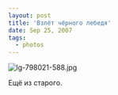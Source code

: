 ```yaml
---
layout: post
title: 'Взлёт чёрного лебедя'
date: Sep 25, 2007
tags:
  - photos
---
```


![lg-798021-588.jpg](upload://lg-798021-588.jpg)

Ещё из старого.
